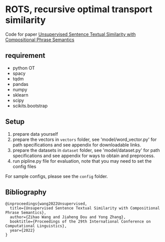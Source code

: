 # ROTS, recursive optimal transport similarity

Code for paper [Unsupervised Sentence Textual Similarity with Compositional Phrase Semantics](https://arxiv.org/abs/2210.02284)

## requirement
- python OT
- spacy
- tqdm
- pandas
- numpy
- sklearn
- scipy
- scikits.bootstrap

## Setup

1. prepare data yourself
  1. prepare the vectors in `vectors` folder, see 'model/word_vector.py' for path specifications and see appendix for downloadable links.
  2. prepare the datasets in `dataset` folder, see 'model/dataset.py' for path specifications and see appendix for ways to obtain and preprocess.
2. run pipline.py file for evaluation, note that you may need to set the config files

For sample configs, please see the `config` folder.


## Bibliography
```
@inproceedings{wang2022Unsupervised,
  title={Unsupervised Sentence Textual Similarity with Compositional Phrase Semantics},
  author={Zihao Wang and Jiaheng Dou and Yong Zhang},
  booktitle={Proceedings of the 29th International Conference on Computational Linguistics},
  year={2022}
}
```
